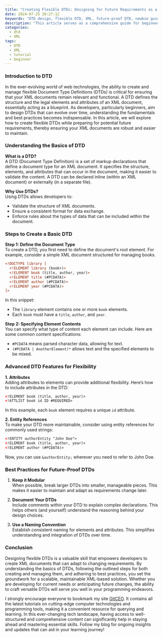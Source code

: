 ```yaml
---
title: "Creating Flexible DTDs: Designing for Future Requirements as a Newbie"
date: 2024-07-25 20:27:12
keywords: "DTD design, flexible DTD, XML, future-proof DTD, newbie guide, XML Document Type Definition"
description: "This article serves as a comprehensive guide for beginners aiming to create flexible Document Type Definitions (DTDs) that accommodate future requirements. We start with the basics of DTDs, provide detailed steps on designing robust DTDs, and delve into best practices and considerations for future-proofing your DTDs. By the end of this tutorial, readers will have a thorough understanding of how to construct both simple and complex DTDs while ensuring they remain adaptable to evolving demands."
categories:
  - dtd
  - XML
tags:
  - DTD
  - XML
  - tutorial
  - beginner
---
```


### Introduction to DTD

In the ever-evolving world of web technologies, the ability to create and manage flexible Document Type Definitions (DTDs) is critical for ensuring that your XML documents remain relevant and functional. A DTD defines the structure and the legal elements and attributes of an XML document, essentially acting as a blueprint. As developers, particularly beginners, aim to design DTDs that can evolve over time, understanding the fundamentals and best practices becomes indispensable. In this article, we will explore how to create flexible DTDs while preparing for potential future requirements, thereby ensuring your XML documents are robust and easier to maintain.

<!-- more -->

### Understanding the Basics of DTD

**What is a DTD?**  
A DTD (Document Type Definition) is a set of markup declarations that define a document type for an XML document. It specifies the structure, elements, and attributes that can occur in the document, making it easier to validate the content. A DTD can be declared inline (within an XML document) or externally (in a separate file).

**Why Use DTDs?**  
Using DTDs allows developers to:
- Validate the structure of XML documents.
- Ensure a consistent format for data exchange.
- Enforce rules about the types of data that can be included within the document.

### Steps to Create a Basic DTD

**Step 1: Define the Document Type**  
To create a DTD, you first need to define the document's root element. For example, consider a simple XML document structured for managing books.

```xml
<!DOCTYPE library [
  <!ELEMENT library (book+)>
  <!ELEMENT book (title, author, year)>
  <!ELEMENT title (#PCDATA)>
  <!ELEMENT author (#PCDATA)>
  <!ELEMENT year (#PCDATA)>
]>
```

In this snippet:
- The `library` element contains one or more `book` elements.
- Each `book` must have a `title`, `author`, and `year`.

**Step 2: Specifying Element Contents**  
You can specify what type of content each element can include. Here are some common content specifications:
- `#PCDATA` means parsed character data, allowing for text.
- `(#PCDATA | AnotherElement)*` allows text and the specified elements to be mixed.

### Advanced DTD Features for Flexibility

**1. Attributes**  
Adding attributes to elements can provide additional flexibility. Here’s how to include attributes in the DTD:

```xml
<!ELEMENT book (title, author, year)>
<!ATTLIST book id ID #REQUIRED>
```
In this example, each `book` element requires a unique `id` attribute.

**2. Entity References**  
To make your DTD more maintainable, consider using entity references for commonly used strings:

```xml
<!ENTITY authorEntity "John Doe">
<!ELEMENT book (title, author, year)>
<!ELEMENT author (#PCDATA)>
```
Now, you can use `&authorEntity;` wherever you need to refer to John Doe.

### Best Practices for Future-Proof DTDs

1. **Keep it Modular**  
When possible, break larger DTDs into smaller, manageable pieces. This makes it easier to maintain and adapt as requirements change later.

2. **Document Your DTDs**  
Include comments within your DTD to explain complex declarations. This helps others (and yourself) understand the reasoning behind your design choices.

3. **Use a Naming Convention**  
Establish consistent naming for elements and attributes. This simplifies understanding and integration of DTDs over time.

### Conclusion

Designing flexible DTDs is a valuable skill that empowers developers to create XML documents that can adapt to changing requirements. By understanding the basics of DTDs, following the outlined steps for both creating and managing them, and adhering to best practices, you set the groundwork for a scalable, maintainable XML-based solution. Whether you are developing for current needs or anticipating future changes, the ability to craft versatile DTDs will serve you well in your programming endeavors.

I strongly encourage everyone to bookmark my site [GitCEO](https://gitceo.com). It contains all the latest tutorials on cutting-edge computer technologies and programming tools, making it a convenient resource for querying and learning. In this ever-changing tech landscape, having access to well-structured and comprehensive content can significantly help in staying ahead and mastering essential skills. Follow my blog for ongoing insights and updates that can aid in your learning journey!